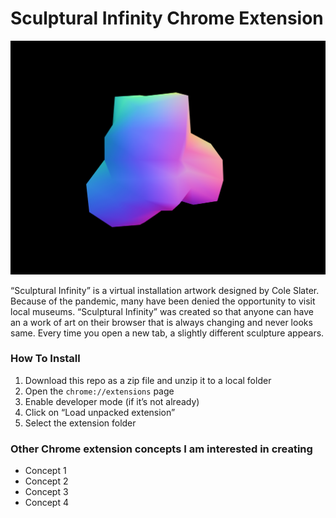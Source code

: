 # Sculptural Infinity Chrome Extension
![breathing](icon/blob.png)

“Sculptural Infinity” is a virtual installation artwork designed by Cole Slater.  Because of the pandemic, many have been denied the opportunity to visit local museums.  “Sculptural Infinity” was created so that anyone can have an a work of art on their browser that is always changing and never looks same.  Every time you open a new tab, a slightly different sculpture appears.


### How To Install

1. Download this repo as a zip file and unzip it to a local folder
2. Open the `chrome://extensions` page
3. Enable developer mode (if it’s not already)
4. Click on “Load unpacked extension”
5. Select the extension folder

### Other Chrome extension concepts I am interested in creating
* Concept 1
* Concept 2
* Concept 3
* Concept 4
